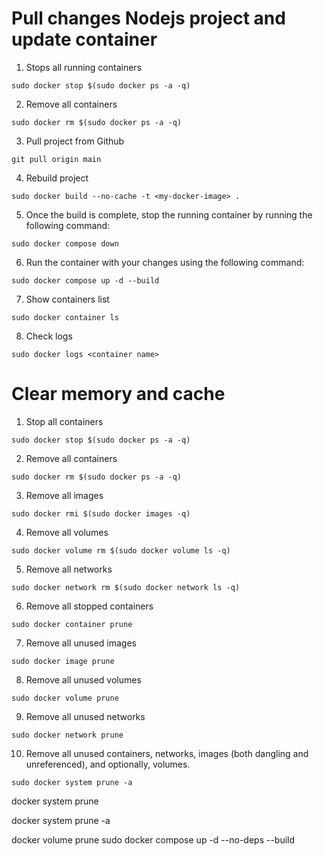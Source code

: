 # Pull changes Nodejs project and update container #

1) Stops all running containers
```
sudo docker stop $(sudo docker ps -a -q)
```
2) Remove all containers
```
sudo docker rm $(sudo docker ps -a -q)
```
3) Pull project from Github
```
git pull origin main
```
4) Rebuild project
```
sudo docker build --no-cache -t <my-docker-image> .
```
5) Once the build is complete, stop the running container by running the following command:
```
sudo docker compose down
```
6) Run the container with your changes using the following command:
```
sudo docker compose up -d --build
```
7) Show containers list
```
sudo docker container ls
```
8) Check logs
```
sudo docker logs <container name>
```

# Clear memory and cache #

1) Stop all containers
```
sudo docker stop $(sudo docker ps -a -q)
```
2) Remove all containers
```
sudo docker rm $(sudo docker ps -a -q)
```
3) Remove all images
```
sudo docker rmi $(sudo docker images -q)
```
4) Remove all volumes
```
sudo docker volume rm $(sudo docker volume ls -q)
```
5) Remove all networks
```
sudo docker network rm $(sudo docker network ls -q)
```
6) Remove all stopped containers
```
sudo docker container prune
```
7) Remove all unused images
```
sudo docker image prune
```
8) Remove all unused volumes
```
sudo docker volume prune
```
9) Remove all unused networks
```
sudo docker network prune
```
10) Remove all unused containers, networks, images (both dangling and unreferenced), and optionally, volumes.
```
sudo docker system prune -a
```


docker system prune

docker system prune -a

docker volume prune
sudo docker compose up -d --no-deps --build